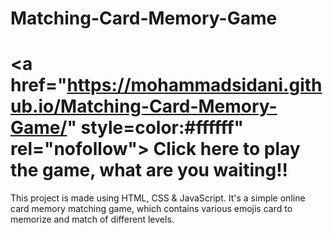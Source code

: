 # Matching-Card-Memory-Game
# <a href="https://mohammadsidani.github.io/Matching-Card-Memory-Game/" style=color:#ffffff" rel="nofollow"> Click here to play the game, what are you waiting!!</a>
This project is made using HTML, CSS & JavaScript.
It's a simple online card memory matching game, which contains various emojis card to memorize and match of different levels.
